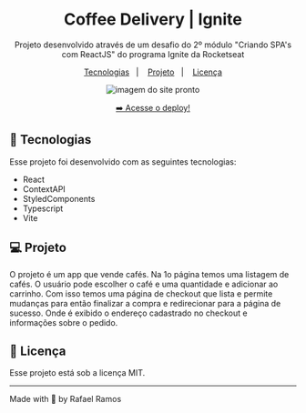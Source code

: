 <h1 align="center"> Coffee Delivery | Ignite </h1>

<p align="center">
Projeto desenvolvido através de um desafio do 2º módulo "Criando SPA's com ReactJS" do programa Ignite da Rocketseat<br/>
</p>

<p align="center">
  <a href="#-tecnologias">Tecnologias</a>&nbsp;&nbsp;&nbsp;|&nbsp;&nbsp;&nbsp;
  <a href="#-projeto">Projeto</a>&nbsp;&nbsp;&nbsp;|&nbsp;&nbsp;&nbsp;
  <a href="#-licença">Licença</a>
</p>

<p align="center">
  <img alt="imagem do site pronto" src="">
</p>

<p align="center">
  <a href="" target="_blank">➡️ Acesse o deploy!</a>
</p>

## 🚀 Tecnologias

Esse projeto foi desenvolvido com as seguintes tecnologias:

-   React
-   ContextAPI
-   StyledComponents
-   Typescript
-   Vite

## 💻 Projeto

O projeto é um app que vende cafés. Na 1o página temos uma listagem de cafés. O usuário pode escolher o café e uma quantidade e adicionar ao carrinho. Com isso temos uma página de checkout que lista e permite mudanças para então finalizar a compra e redirecionar para a página de sucesso. Onde é exibido o endereço cadastrado no checkout e informações sobre o pedido.

## 🔘 Licença

Esse projeto está sob a licença MIT.

---

Made with 💙 by Rafael Ramos
